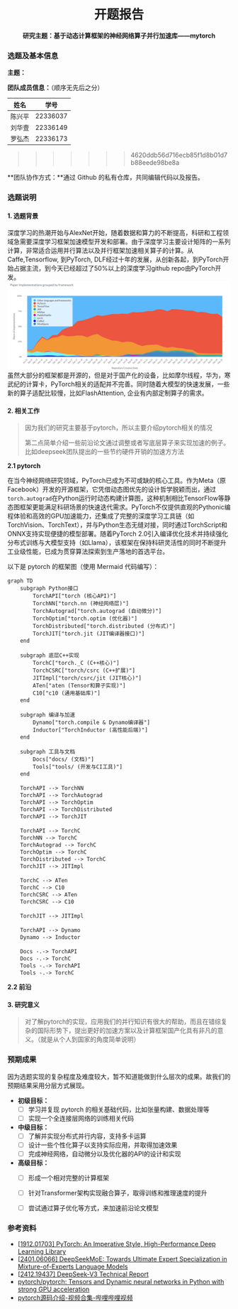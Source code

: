 <h1 style="text-align: center;">开题报告</h1>

<div style="text-align: center; font-weight: bold;">
    研究主题：基于动态计算框架的神经网络算子并行加速库——mytorch
</div>

### **选题及基本信息**

**主题：**

**团队成员信息：**（顺序无先后之分）

| 姓名   | 学号     |
| ------ | -------- |
| 陈兴平 | 22336037 |
| 刘华壹 | 22336149 |
| 罗弘杰 | 22336173         |
>>>>>>> 4620ddb56d716ecb85f1d8b01d7b88eede98be8a

**团队协作方式：**通过 Github  的私有仓库，共同编辑代码以及报告。

### **选题说明**

#### **1. 选题背景**

深度学习的热潮开始与AlexNet开始，随着数据和算力的不断提高，科研和工程领域急需要深度学习框架加速模型开发和部署。由于深度学习主要设计矩阵的一系列计算，非常适合运用并行算法以及并行框架加速相关算子的计算。从Caffe,Tensorflow, 到PyTorch, DLF经过十年的发展，从创新各起，到PyTorch开始占据主流，到今天已经超过了50%以上的深度学习github repo由PyTorch开发。
![alt text](/static/ComparisonOfDLF.png)
虽然大部分的框架都是开源的，但是对于国产化的设备，比如摩尔线程，华为，寒武纪的计算卡，PyTorch相关的适配并不完善。同时随着大模型的快速发展，一些新的算子适配比较慢，比如FlashAttention, 企业有内部定制算子的需求。
#### **2. 相关工作**

> 因为我们的研究主要基于pytorch，所以主要介绍pytorch相关的情况
>
> 第二点简单介绍一些前沿论文通过调整或者写底层算子来实现加速的例子。比如deepseek团队提出的一些节约硬件开销的加速方方法



**2.1 pytorch**

在当今神经网络研究领域，PyTorch已成为不可或缺的核心工具。作为Meta（原Facebook）开发的开源框架，它凭借动态图优先的设计哲学脱颖而出，通过`torch.autograd`在Python运行时动态构建计算图，这种机制相比TensorFlow等静态图框架更能满足科研场景的快速迭代需求。PyTorch不仅提供直观的Pythonic编程体验和高效的GPU加速能力，还集成了完整的深度学习工具链（如TorchVision、TorchText），并与Python生态无缝对接，同时通过TorchScript和ONNX支持实现便捷的模型部署。随着PyTorch 2.0引入编译优化技术并持续强化分布式训练与大模型支持（如Llama），该框架在保持科研灵活性的同时不断提升工业级性能，已成为贯穿算法探索到生产落地的首选平台。

以下是 pytorch 的框架图（使用 Mermaid 代码编写）：

```mermaid
graph TD
    subgraph Python接口
        TorchAPI["torch (核心API)"]
        TorchNN["torch.nn (神经网络层)"]
        TorchAutograd["torch.autograd (自动微分)"]
        TorchOptim["torch.optim (优化器)"]
        TorchDistributed["torch.distributed (分布式)"]
        TorchJIT["torch.jit (JIT编译器接口)"]
    end

    subgraph 底层C++实现
        TorchC["torch._C (C++核心)"]
        TorchCSRC["torch/csrc (C++扩展)"]
        JITImpl["torch/csrc/jit (JIT核心)"]
        ATen["aten (Tensor和算子实现)"]
        C10["c10 (通用基础库)"]
    end

    subgraph 编译与加速
        Dynamo["torch.compile & Dynamo编译器"]
        Inductor["TorchInductor (高性能后端)"]
    end

    subgraph 工具与文档
        Docs["docs/ (文档)"]
        Tools["tools/ (开发与CI工具)"]
    end

    TorchAPI --> TorchNN
    TorchAPI --> TorchAutograd
    TorchAPI --> TorchOptim
    TorchAPI --> TorchDistributed
    TorchAPI --> TorchJIT

    TorchAPI --> TorchC
    TorchNN --> TorchC
    TorchAutograd --> TorchC
    TorchOptim --> TorchC
    TorchDistributed --> TorchC
    TorchJIT --> JITImpl

    TorchC --> ATen
    TorchC --> C10
    TorchCSRC --> ATen
    TorchCSRC --> C10

    TorchJIT --> JITImpl

    TorchAPI --> Dynamo
    Dynamo --> Inductor

    Docs -.-> TorchAPI
    Docs -.-> TorchC
    Tools -.-> TorchAPI
    Tools -.-> TorchC

```

**2.2 前沿**



#### **3. 研究意义**

> 对了解pytorch的实现，应用我们的并行知识有很大的帮助，而且在错综复杂的国际形势下，提出更好的加速方案以及计算框架国产化具有非凡的意义。（就是从个人到国家的角度简单说明）



### **预期成果**

因为选题实现的复杂程度及难度较大，暂不知道能做到什么层次的成果。故我们的预期结果采用分层方式展现。

- **初级目标：**
  - [ ] 学习并复现 pytorch 的相关基础代码，比如张量构建、数据处理等
  - [ ] 实现一个全连接层网络的训练相关代码
- **中级目标：**
  - [ ] 了解并实现分布式并行内容，支持多卡运算
  - [ ] 设计一些个性化算子以支持实际应用，并取得加速效果
  - [ ] 完成神经网络，自动微分以及优化器的API的设计和实现

- **高级目标：**
  - [ ] 形成一个相对完整的计算框架
  - [ ] 针对Transformer架构实现融合算子，取得训练和推理速度的提升
  - [ ] 尝试通过算子优化等方式，来加速前沿论文模型


### **参考资料**

- [[1912.01703\] PyTorch: An Imperative Style, High-Performance Deep Learning Library](https://arxiv.org/abs/1912.01703)
- [[2401.06066\] DeepSeekMoE: Towards Ultimate Expert Specialization in Mixture-of-Experts Language Models](https://arxiv.org/abs/2401.06066)
- [[2412.19437\] DeepSeek-V3 Technical Report](https://arxiv.org/abs/2412.19437)
- [pytorch/pytorch: Tensors and Dynamic neural networks in Python with strong GPU acceleration](https://github.com/pytorch/pytorch)
- [pytorch源码介绍-视频合集-哔哩哔哩视频](https://space.bilibili.com/373596439/lists?sid=57707&spm_id_from=333.788.0.0)





